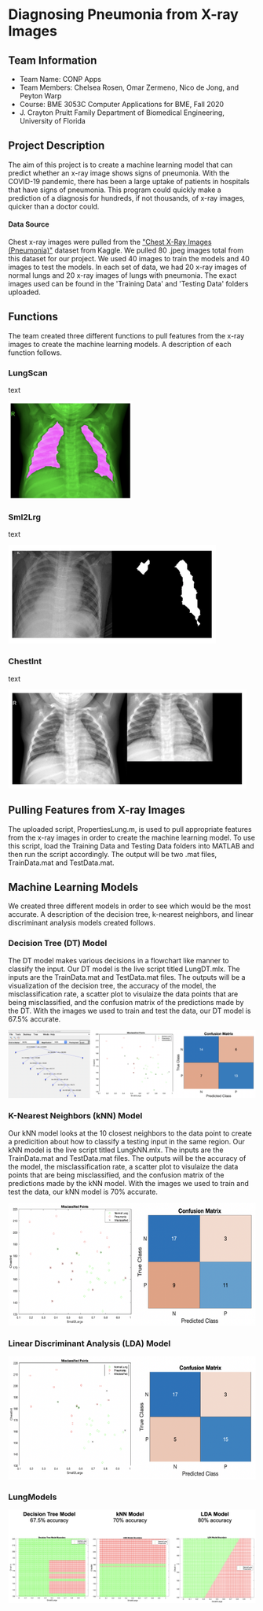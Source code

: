 # Diagnosing Pneumonia from X-ray Images
## Team Information
* Team Name: CONP Apps
* Team Members: Chelsea Rosen, Omar Zermeno, Nico de Jong, and Peyton Warp
* Course: BME 3053C Computer Applications for BME, Fall 2020
* J. Crayton Pruitt Family Department of Biomedical Engineering, University of Florida
## Project Description
The aim of this project is to create a machine learning model that can predict whether an x-ray image shows signs of pneumonia. 
With the COVID-19 pandemic, there has been a large uptake of patients in hospitals that have signs of pneumonia. This program could 
quickly make a prediction of a diagnosis for hundreds, if not thousands, of x-ray images, quicker than a doctor could. 
#### Data Source
Chest x-ray images were pulled from the ["Chest X-Ray Images (Pneumonia)"][1] dataset from Kaggle. We pulled 80 .jpeg images total from this dataset 
for our project. We used 40 images to train the models and 40 images to test the models. In each set of data, we had 20 x-ray images of normal lungs and 20 x-ray 
images of lungs with pneumonia. The exact images used can be found in the 'Training Data' and 'Testing Data' folders uploaded. 

## Functions
The team created three different functions to pull features from the x-ray images to create the machine learning models. A description of each function follows. 
### LungScan
text

<img src="RMImages/LungScan.png" height="200"/>

### Sml2Lrg
text

<img src="RMImages/Sml2Lrg.png" height="200"/>

### ChestInt
text

<img src="RMImages/ChestInt.png" height="200"/>

## Pulling Features from X-ray Images
The uploaded script, PropertiesLung.m, is used to pull appropriate features from the x-ray images in order to create the machine learning model. To use this script,
load the Training Data and Testing Data folders into MATLAB and then run the script accordingly. The output will be two .mat files, TrainData.mat and TestData.mat. 

## Machine Learning Models
We created three different models in order to see which would be the most accurate. A description of the decision tree, k-nearest neighbors, and linear discriminant analysis models created follows. 

### Decision Tree (DT) Model
The DT model makes various decisions in a flowchart like manner to classify the input. Our DT model is the live script titled LungDT.mlx. The inputs are the TrainData.mat and TestData.mat files. The outputs will be a visualization of the decision tree, the accuracy of the model, the misclassification rate, a scatter plot to visulaize the data points that are being misclassified, and the confusion matrix of the predictions made by the DT. With the images we used to train and test the data, our DT model is 67.5% accurate. 

![](RMImages/DTModel.png)

### K-Nearest Neighbors (kNN) Model
Our kNN model looks at the 10 closest neighbors to the data point to create a predicition about how to classify a testing input in the same region. Our kNN model is the live script titled LungkNN.mlx. The inputs are the TrainData.mat and TestData.mat files. The outputs will be the accuracy of the model, the misclassification rate, a scatter plot to visulaize the data points that are being misclassified, and the confusion matrix of the predictions made by the kNN model. With the images we used to train and test the data, our kNN model is 70% accurate. 

<img src="RMImages/kNNModel.png" height="250"/>

### Linear Discriminant Analysis (LDA) Model

<img src="RMImages/LDAModel.png" height="250"/>

### LungModels

![](RMImages/Models.png)

[1]:https://www.kaggle.com/paultimothymooney/chest-xray-pneumonia
